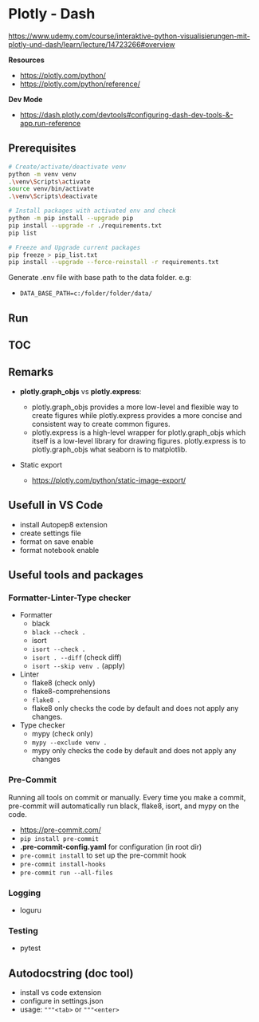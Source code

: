 # Plotly - Dash

<https://www.udemy.com/course/interaktive-python-visualisierungen-mit-plotly-und-dash/learn/lecture/14723266#overview>

**Resources**  

- <https://plotly.com/python/>
- <https://plotly.com/python/reference/>

**Dev Mode**

- <https://dash.plotly.com/devtools#configuring-dash-dev-tools-&-app.run-reference>

## Prerequisites

```bash
# Create/activate/deactivate venv
python -m venv venv
.\venv\Scripts\activate
source venv/bin/activate
.\venv\Scripts\deactivate

# Install packages with activated env and check
python -m pip install --upgrade pip
pip install --upgrade -r ./requirements.txt 
pip list

# Freeze and Upgrade current packages  
pip freeze > pip_list.txt   
pip install --upgrade --force-reinstall -r requirements.txt
```

Generate .env file with base path to the data folder. e.g:

- `DATA_BASE_PATH=c:/folder/folder/data/`

## Run

## TOC

## Remarks

- **plotly.graph_objs** vs **plotly.express**:
  - plotly.graph_objs provides a more low-level and flexible way to create figures while plotly.express provides a more concise and consistent way to create common figures.
  - plotly.express is a high-level wrapper for plotly.graph_objs which itself is a low-level library for drawing figures. plotly.express is to plotly.graph_objs what seaborn is to matplotlib.

- Static export
  - <https://plotly.com/python/static-image-export/>

## Usefull in VS Code

- install Autopep8 extension
- create settings file
- format on save enable
- format notebook enable

## Useful tools and packages

### Formatter-Linter-Type checker

- Formatter
  - black
  - `black --check .`
  - isort
  - `isort --check .`
  - `isort . --diff` (check diff)
  - `isort --skip venv .` (apply)
- Linter
  - flake8 (check only)
  - flake8-comprehensions
  - `flake8 .`
  - flake8 only checks the code by default and does not apply any changes.
- Type checker
  - mypy (check only)
  - `mypy --exclude venv .`
  - mypy only checks the code by default and does not apply any changes

### Pre-Commit

Running all tools on commit or manually. Every time you make a commit, pre-commit will automatically run black, flake8, isort, and mypy on the code.

- <https://pre-commit.com/>
- `pip install pre-commit`
- **.pre-commit-config.yaml** for configuration (in root dir)
- `pre-commit install` to set up the pre-commit hook
- `pre-commit install-hooks`
- `pre-commit run --all-files`

### Logging

- loguru

### Testing

- pytest

## Autodocstring (doc tool)

- install vs code extension
- configure in settings.json
- usage: `"""<tab>` or `"""<enter>`
